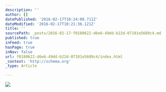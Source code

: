 ```yaml
---
description: ''
author: []
datePublished: '2016-02-17T10:24:08.711Z'
dateModified: '2016-02-17T10:21:36.121Z'
title: ''
sourcePath: _posts/2016-02-17-f0180622-d6e6-49dd-b22d-07101e5689c4.md
published: true
inFeed: true
hasPage: true
inNav: false
url: f0180622-d6e6-49dd-b22d-07101e5689c4/index.html
_context: 'http://schema.org'
_type: Article

---
```

![](https://the-grid-user-content.s3-us-west-2.amazonaws.com/b18fc841-d2bd-4d66-8a51-ea97af3952f9.JPG)